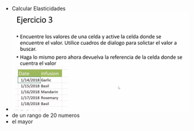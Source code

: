- Calcular Elasticidades
- ![image.png](../assets/image_1642033344719_0.png)
- de un rango de 20 numeros
- el mayor